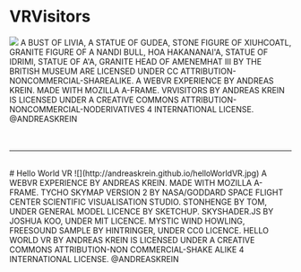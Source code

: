 # VRVisitors
![](http://andreasklrein.github.io/VRVisitors.jpg)
A BUST OF LIVIA, A STATUE OF GUDEA, STONE FIGURE OF XIUHCOATL, GRANITE FIGURE OF A NANDI BULL, HOA HAKANANAI'A, STATUE OF IDRIMI, STATUE OF A'A, GRANITE HEAD OF AMENEMHAT III BY THE BRITISH MUSEUM ARE LICENSED UNDER CC ATTRIBUTION-NONCOMMERCIAL-SHAREALIKE. A WEBVR EXPERIENCE BY ANDREAS KREIN. MADE WITH MOZILLA A-FRAME. VRVISITORS BY ANDREAS KREIN IS LICENSED UNDER A CREATIVE COMMONS ATTRIBUTION-NONCOMMERCIAL-NODERIVATIVES 4 INTERNATIONAL LICENSE. @ANDREASKREIN  <br /><br /><br />
  
***
<br />
# Hello World VR
![](http://andreaskrein.github.io/helloWorldVR.jpg)
A WEBVR EXPERIENCE BY ANDREAS KREIN. MADE WITH MOZILLA A-FRAME. TYCHO SKYMAP VERSION 2 BY NASA/GODDARD SPACE FLIGHT CENTER SCIENTIFIC VISUALISATION STUDIO. STONHENGE BY TOM, UNDER GENERAL MODEL LICENCE BY SKETCHUP. SKYSHADER.JS BY JOSHUA KOO, UNDER MIT LICENCE. MYSTIC WIND HOWLING, FREESOUND SAMPLE BY HINTRINGER, UNDER CC0 LICENCE. HELLO WORLD VR BY ANDREAS KREIN IS LICENSED UNDER A CREATIVE COMMONS ATTRIBUTION-NON COMMERCIAL-SHAKE ALIKE 4 INTERNATIONAL LICENSE. @ANDREASKREIN
